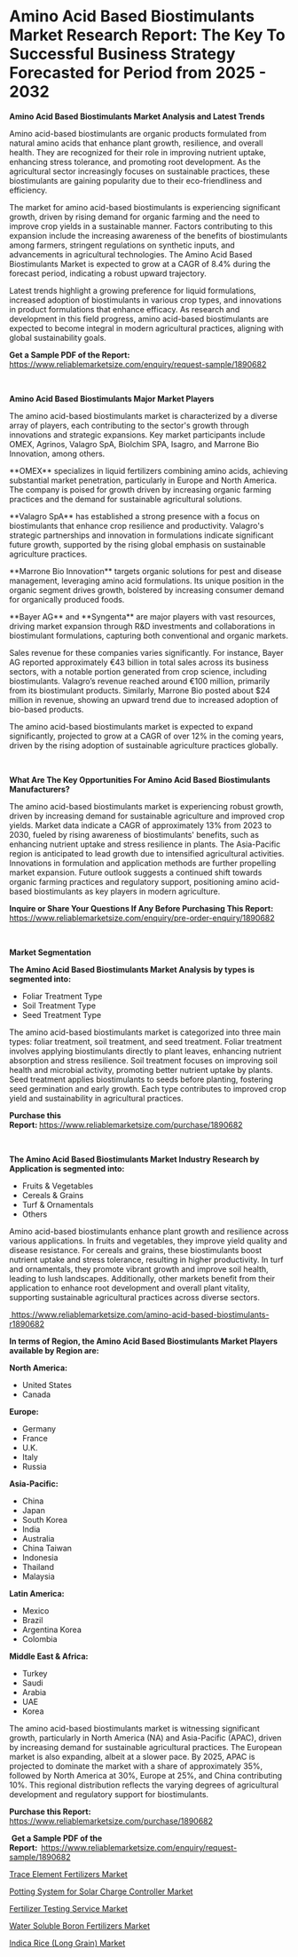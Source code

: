 <p><h1>Amino Acid Based Biostimulants Market Research Report: The Key To Successful Business Strategy Forecasted for Period from 2025 - 2032</h1></p><p><strong>Amino Acid Based Biostimulants Market Analysis and Latest Trends</strong></p>
<p><p>Amino acid-based biostimulants are organic products formulated from natural amino acids that enhance plant growth, resilience, and overall health. They are recognized for their role in improving nutrient uptake, enhancing stress tolerance, and promoting root development. As the agricultural sector increasingly focuses on sustainable practices, these biostimulants are gaining popularity due to their eco-friendliness and efficiency.</p><p>The market for amino acid-based biostimulants is experiencing significant growth, driven by rising demand for organic farming and the need to improve crop yields in a sustainable manner. Factors contributing to this expansion include the increasing awareness of the benefits of biostimulants among farmers, stringent regulations on synthetic inputs, and advancements in agricultural technologies. The Amino Acid Based Biostimulants Market is expected to grow at a CAGR of 8.4% during the forecast period, indicating a robust upward trajectory.</p><p>Latest trends highlight a growing preference for liquid formulations, increased adoption of biostimulants in various crop types, and innovations in product formulations that enhance efficacy. As research and development in this field progress, amino acid-based biostimulants are expected to become integral in modern agricultural practices, aligning with global sustainability goals.</p></p>
<p><strong>Get a Sample PDF of the Report:&nbsp;</strong> <a href="https://www.reliablemarketsize.com/enquiry/request-sample/1890682?utm_campaign=1133&utm_medium=2&utm_source=Github&utm_content=ia&utm_term=30032025&utm_id=amino-acid-based-biostimulants">https://www.reliablemarketsize.com/enquiry/request-sample/1890682</a></p>
<p>&nbsp;</p>
<p><strong>Amino Acid Based Biostimulants Major Market Players</strong></p>
<p><p>The amino acid-based biostimulants market is characterized by a diverse array of players, each contributing to the sector's growth through innovations and strategic expansions. Key market participants include OMEX, Agrinos, Valagro SpA, Biolchim SPA, Isagro, and Marrone Bio Innovation, among others.</p><p>**OMEX** specializes in liquid fertilizers combining amino acids, achieving substantial market penetration, particularly in Europe and North America. The company is poised for growth driven by increasing organic farming practices and the demand for sustainable agricultural solutions.</p><p>**Valagro SpA** has established a strong presence with a focus on biostimulants that enhance crop resilience and productivity. Valagro's strategic partnerships and innovation in formulations indicate significant future growth, supported by the rising global emphasis on sustainable agriculture practices.</p><p>**Marrone Bio Innovation** targets organic solutions for pest and disease management, leveraging amino acid formulations. Its unique position in the organic segment drives growth, bolstered by increasing consumer demand for organically produced foods.</p><p>**Bayer AG** and **Syngenta** are major players with vast resources, driving market expansion through R&D investments and collaborations in biostimulant formulations, capturing both conventional and organic markets.</p><p>Sales revenue for these companies varies significantly. For instance, Bayer AG reported approximately €43 billion in total sales across its business sectors, with a notable portion generated from crop science, including biostimulants. Valagro’s revenue reached around €100 million, primarily from its biostimulant products. Similarly, Marrone Bio posted about $24 million in revenue, showing an upward trend due to increased adoption of bio-based products.</p><p>The amino acid-based biostimulants market is expected to expand significantly, projected to grow at a CAGR of over 12% in the coming years, driven by the rising adoption of sustainable agriculture practices globally.</p></p>
<p>&nbsp;</p>
<p><strong>What Are The Key Opportunities For Amino Acid Based Biostimulants Manufacturers?</strong></p>
<p><p>The amino acid-based biostimulants market is experiencing robust growth, driven by increasing demand for sustainable agriculture and improved crop yields. Market data indicate a CAGR of approximately 13% from 2023 to 2030, fueled by rising awareness of biostimulants' benefits, such as enhancing nutrient uptake and stress resilience in plants. The Asia-Pacific region is anticipated to lead growth due to intensified agricultural activities. Innovations in formulation and application methods are further propelling market expansion. Future outlook suggests a continued shift towards organic farming practices and regulatory support, positioning amino acid-based biostimulants as key players in modern agriculture.</p></p>
<p><strong>Inquire or Share Your Questions If Any Before Purchasing This Report:</strong> <a href="https://www.reliablemarketsize.com/enquiry/pre-order-enquiry/1890682?utm_campaign=1133&utm_medium=2&utm_source=Github&utm_content=ia&utm_term=30032025&utm_id=amino-acid-based-biostimulants">https://www.reliablemarketsize.com/enquiry/pre-order-enquiry/1890682</a></p>
<p>&nbsp;</p>
<p><strong>Market Segmentation</strong></p>
<p><strong>The Amino Acid Based Biostimulants Market Analysis by types is segmented into:</strong></p>
<p><ul><li>Foliar Treatment Type</li><li>Soil Treatment Type</li><li>Seed Treatment Type</li></ul></p>
<p><p>The amino acid-based biostimulants market is categorized into three main types: foliar treatment, soil treatment, and seed treatment. Foliar treatment involves applying biostimulants directly to plant leaves, enhancing nutrient absorption and stress resilience. Soil treatment focuses on improving soil health and microbial activity, promoting better nutrient uptake by plants. Seed treatment applies biostimulants to seeds before planting, fostering seed germination and early growth. Each type contributes to improved crop yield and sustainability in agricultural practices.</p></p>
<p><strong>Purchase this Report:&nbsp;</strong><a href="https://www.reliablemarketsize.com/purchase/1890682?utm_campaign=1133&utm_medium=2&utm_source=Github&utm_content=ia&utm_term=30032025&utm_id=amino-acid-based-biostimulants">https://www.reliablemarketsize.com/purchase/1890682</a></p>
<p>&nbsp;</p>
<p><strong>The Amino Acid Based Biostimulants Market Industry Research by Application is segmented into:</strong></p>
<p><ul><li>Fruits & Vegetables</li><li>Cereals & Grains</li><li>Turf & Ornamentals</li><li>Others</li></ul></p>
<p><p>Amino acid-based biostimulants enhance plant growth and resilience across various applications. In fruits and vegetables, they improve yield quality and disease resistance. For cereals and grains, these biostimulants boost nutrient uptake and stress tolerance, resulting in higher productivity. In turf and ornamentals, they promote vibrant growth and improve soil health, leading to lush landscapes. Additionally, other markets benefit from their application to enhance root development and overall plant vitality, supporting sustainable agricultural practices across diverse sectors.</p></p>
<p><a href="https://www.reliablemarketsize.com/amino-acid-based-biostimulants-r1890682?utm_campaign=1133&utm_medium=2&utm_source=Github&utm_content=ia&utm_term=30032025&utm_id=amino-acid-based-biostimulants">&nbsp;https://www.reliablemarketsize.com/amino-acid-based-biostimulants-r1890682</a></p>
<p><strong>In terms of Region, the Amino Acid Based Biostimulants Market Players available by Region are:</strong></p>
<p>
    <p> <strong> North America: </strong>
        <ul>
            <li>United States</li>
            <li>Canada</li>
        </ul>
        </p> 
    <p> <strong> Europe: </strong>
        <ul>
            <li>Germany</li>
            <li>France</li>
            <li>U.K.</li>
            <li>Italy</li>
            <li>Russia</li>
        </ul>
        </p> 
    <p> <strong> Asia-Pacific: </strong>
        <ul>
            <li>China</li>
            <li>Japan</li>
            <li>South Korea</li>
            <li>India</li>
            <li>Australia</li>
            <li>China Taiwan</li>
            <li>Indonesia</li>
            <li>Thailand</li>
            <li>Malaysia</li>
        </ul>
        </p> 
    <p> <strong> Latin America: </strong>
        <ul>
            <li>Mexico</li>
            <li>Brazil</li>
            <li>Argentina Korea</li>
            <li>Colombia</li>
        </ul>
        </p> 
    <p> <strong> Middle East & Africa: </strong>
        <ul>
            <li>Turkey</li>
            <li>Saudi</li>
            <li>Arabia</li>
            <li>UAE</li>
            <li>Korea</li>
        </ul>
    </p>
    </p>
<p><p>The amino acid-based biostimulants market is witnessing significant growth, particularly in North America (NA) and Asia-Pacific (APAC), driven by increasing demand for sustainable agricultural practices. The European market is also expanding, albeit at a slower pace. By 2025, APAC is projected to dominate the market with a share of approximately 35%, followed by North America at 30%, Europe at 25%, and China contributing 10%. This regional distribution reflects the varying degrees of agricultural development and regulatory support for biostimulants.</p></p>
<p><strong>Purchase this Report: </strong><a href="https://www.reliablemarketsize.com/purchase/1890682?utm_campaign=1133&utm_medium=2&utm_source=Github&utm_content=ia&utm_term=30032025&utm_id=amino-acid-based-biostimulants">https://www.reliablemarketsize.com/purchase/1890682</a></p>
<p>&nbsp;<strong>Get a Sample PDF of the Report:&nbsp;&nbsp;</strong><a href="https://www.reliablemarketsize.com/enquiry/request-sample/1890682?utm_campaign=1133&utm_medium=2&utm_source=Github&utm_content=ia&utm_term=30032025&utm_id=amino-acid-based-biostimulants">https://www.reliablemarketsize.com/enquiry/request-sample/1890682</a></p>
<p><strong></strong></p>
<p><p><a href="https://github.com/klinzenisaa/Market-Research-Report-List-1/blob/main/trace-element-fertilizers-market.md?utm_campaign=1133&utm_medium=2&utm_source=Github&utm_content=ia&utm_term=30032025&utm_id=amino-acid-based-biostimulants">Trace Element Fertilizers Market</a></p><p><a href="https://github.com/shapurforouz/Market-Research-Report-List-1/blob/main/potting-system-for-solar-charge-controller-market.md?utm_campaign=1133&utm_medium=2&utm_source=Github&utm_content=ia&utm_term=30032025&utm_id=amino-acid-based-biostimulants">Potting System for Solar Charge Controller Market</a></p><p><a href="https://github.com/jemalapoilly/Market-Research-Report-List-1/blob/main/fertilizer-testing-service-market.md?utm_campaign=1133&utm_medium=2&utm_source=Github&utm_content=ia&utm_term=30032025&utm_id=amino-acid-based-biostimulants">Fertilizer Testing Service Market</a></p><p><a href="https://github.com/siriyagayo/Market-Research-Report-List-1/blob/main/water-soluble-boron-fertilizers-market.md?utm_campaign=1133&utm_medium=2&utm_source=Github&utm_content=ia&utm_term=30032025&utm_id=amino-acid-based-biostimulants">Water Soluble Boron Fertilizers Market</a></p><p><a href="https://github.com/oatisorenscl/Market-Research-Report-List-1/blob/main/indica-rice-long-grain-market.md?utm_campaign=1133&utm_medium=2&utm_source=Github&utm_content=ia&utm_term=30032025&utm_id=amino-acid-based-biostimulants">Indica Rice (Long Grain) Market</a></p></p>